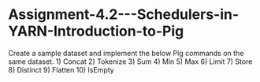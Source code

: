 # Assignment-4.2---Schedulers-in-YARN-Introduction-to-Pig
Create a sample dataset and implement the below Pig commands on the same dataset. 1) Concat 2) Tokenize 3) Sum 4) Min 5) Max 6) Limit 7) Store 8) Distinct 9) Flatten 10) IsEmpty
